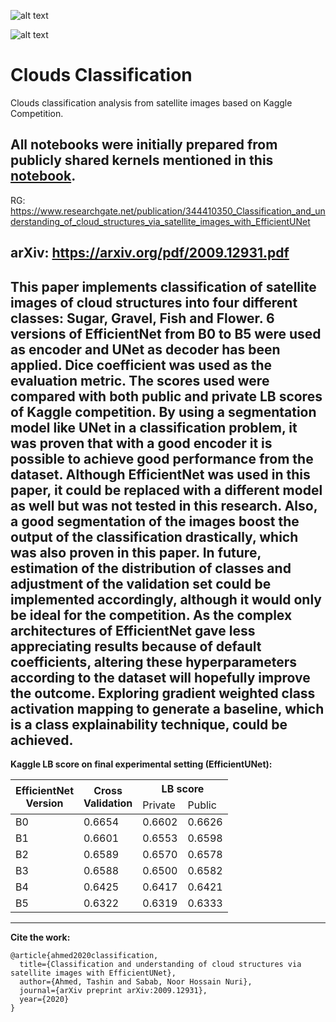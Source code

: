 ![alt text](https://storage.googleapis.com/kaggle-media/competitions/MaxPlanck/Teaser_AnimationwLabels.gif)

![alt text](https://img.shields.io/badge/version-1.0-f39f37)
# Clouds Classification

Clouds classification analysis from satellite images based on Kaggle Competition. 

All notebooks were initially prepared from publicly shared kernels mentioned in this <a href="https://github.com/TashinAhmed/CloudsClassification/blob/main/EfficientUNet.ipynb">notebook</a>.
---
RG: https://www.researchgate.net/publication/344410350_Classification_and_understanding_of_cloud_structures_via_satellite_images_with_EfficientUNet

arXiv: https://arxiv.org/pdf/2009.12931.pdf
---
This paper implements classification of satellite images of cloud structures into four different classes: Sugar, Gravel, Fish and Flower. 6 versions of EfficientNet from B0 to B5 were used as encoder and UNet as decoder has been applied. Dice coefficient was used as the evaluation metric. The scores used were compared with both public and private LB scores of Kaggle competition. By using a segmentation model like UNet in a classification problem, it was proven that with a good encoder it is possible to achieve good performance from the dataset. Although EfficientNet was used in this paper, it could be replaced with a different model as well but was not tested in this research. Also, a good segmentation of the images boost the output of the classification drastically, which was also proven in this paper. In future, estimation of the distribution of classes and adjustment of the validation set could be implemented accordingly, although it would only be ideal for the competition. As the complex architectures of EfficientNet gave less appreciating results because of default coefficients, altering these hyperparameters according to the dataset will hopefully improve the outcome. Exploring gradient weighted class activation mapping to generate a baseline, which is a class explainability technique, could be achieved.
---
<strong>Kaggle LB score on final experimental setting (EfficientUNet):</strong>

<table class="tg">
<thead>
  <tr>
    <th class="tg-0pky" rowspan="2">EfficientNet<br>Version</th>
    <th class="tg-0pky" rowspan="2">Cross<br>Validation</th>
    <th class="tg-0pky" colspan="2">LB score</th>
  </tr>
  <tr>
    <td class="tg-0pky">Private</td>
    <td class="tg-0pky">Public</td>
  </tr>
</thead>
<tbody>
  <tr>
    <td class="tg-0pky">B0</td>
    <td class="tg-0pky">0.6654</td>
    <td class="tg-0pky">0.6602</td>
    <td class="tg-0pky">0.6626</td>
  </tr>
  <tr>
    <td class="tg-0pky">B1</td>
    <td class="tg-0pky">0.6601</td>
    <td class="tg-0pky">0.6553</td>
    <td class="tg-0pky">0.6598</td>
  </tr>
  <tr>
    <td class="tg-0pky">B2</td>
    <td class="tg-0pky">0.6589</td>
    <td class="tg-0pky">0.6570</td>
    <td class="tg-0pky">0.6578</td>
  </tr>
  <tr>
    <td class="tg-0pky">B3</td>
    <td class="tg-0pky">0.6588</td>
    <td class="tg-0pky">0.6500</td>
    <td class="tg-0pky">0.6582</td>
  </tr>
  <tr>
    <td class="tg-0pky">B4</td>
    <td class="tg-0pky">0.6425</td>
    <td class="tg-0pky">0.6417</td>
    <td class="tg-0pky">0.6421</td>
  </tr>
  <tr>
    <td class="tg-0pky">B5</td>
    <td class="tg-0pky">0.6322</td>
    <td class="tg-0pky">0.6319</td>
    <td class="tg-0pky">0.6333</td>
  </tr>
</tbody>
</table>

---
<strong>Cite the work:</strong>
```
@article{ahmed2020classification,
  title={Classification and understanding of cloud structures via satellite images with EfficientUNet},
  author={Ahmed, Tashin and Sabab, Noor Hossain Nuri},
  journal={arXiv preprint arXiv:2009.12931},
  year={2020}
}
```
